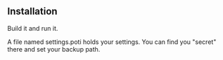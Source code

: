 ## Installation

Build it and run it.

A file named settings.poti holds your settings.
You can find you "secret" there and set your backup path.
